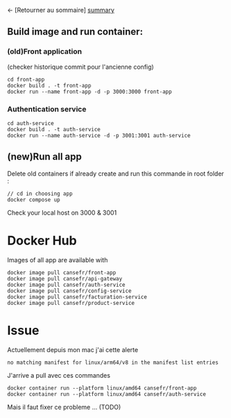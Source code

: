 ← [Retourner au sommaire] [summary]

## Build image and run container:

### (old)Front application 
(checker historique commit pour l'ancienne config)

```
cd front-app
docker build . -t front-app
docker run --name front-app -d -p 3000:3000 front-app
```

### Authentication service 

```
cd auth-service
docker build . -t auth-service
docker run --name auth-service -d -p 3001:3001 auth-service
```


## (new)Run all app


Delete old containers if already create and run this commande in root folder :
```
// cd in choosing app
docker compose up
```

Check your local host on 3000 & 3001


# Docker Hub

Images of all app are available with

```
docker image pull cansefr/front-app
docker image pull cansefr/api-gateway
docker image pull cansefr/auth-service
docker image pull cansefr/config-service
docker image pull cansefr/facturation-service
docker image pull cansefr/product-service
```

# Issue
Actuellement depuis mon mac j'ai cette alerte

```error
no matching manifest for linux/arm64/v8 in the manifest list entries
```

J'arrive a pull avec ces commandes

```
docker container run --platform linux/amd64 cansefr/front-app
docker container run --platform linux/amd64 cansefr/auth-service
```

Mais il faut fixer ce probleme ... (TODO) 

[summary]: ../README.md
